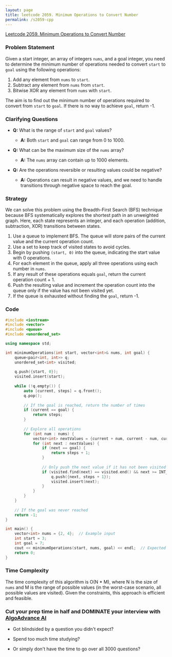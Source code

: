 ```yaml
---
layout: page
title: leetcode 2059. Minimum Operations to Convert Number
permalink: /s2059-cpp
---
```

[Leetcode 2059. Minimum Operations to Convert Number](https://algoadvance.github.io/algoadvance/l2059)
### Problem Statement
Given a start integer, an array of integers `nums`, and a goal integer, you need to determine the minimum number of operations needed to convert `start` to `goal` using the following operations:

1. Add any element from `nums` to `start`.
2. Subtract any element from `nums` from `start`.
3. Bitwise XOR any element from `nums` with `start`.

The aim is to find out the minimum number of operations required to convert from `start` to `goal`. If there is no way to achieve `goal`, return -1.

### Clarifying Questions
- **Q:** What is the range of `start` and `goal` values?
  - **A:** Both `start` and `goal` can range from 0 to 1000.
  
- **Q:** What can be the maximum size of the `nums` array?
  - **A:** The `nums` array can contain up to 1000 elements.
  
- **Q:** Are the operations reversible or resulting values could be negative?
  - **A:** Operations can result in negative values, and we need to handle transitions through negative space to reach the goal.

### Strategy
We can solve this problem using the Breadth-First Search (BFS) technique because BFS systematically explores the shortest path in an unweighted graph. Here, each state represents an integer, and each operation (addition, subtraction, XOR) transitions between states.

1. Use a queue to implement BFS. The queue will store pairs of the current value and the current operation count.
2. Use a set to keep track of visited states to avoid cycles.
3. Begin by pushing `(start, 0)` into the queue, indicating the start value with 0 operations.
4. For each element in the queue, apply all three operations using each number in `nums`.
5. If any result of these operations equals `goal`, return the current operation count + 1.
6. Push the resulting value and increment the operation count into the queue only if the value has not been visited yet.
7. If the queue is exhausted without finding the `goal`, return -1.

### Code

```cpp
#include <iostream>
#include <vector>
#include <queue>
#include <unordered_set>

using namespace std;

int minimumOperations(int start, vector<int>& nums, int goal) {
    queue<pair<int, int>> q;
    unordered_set<int> visited;
    
    q.push({start, 0});
    visited.insert(start);
    
    while (!q.empty()) {
        auto [current, steps] = q.front();
        q.pop();
        
        // If the goal is reached, return the number of times
        if (current == goal) {
            return steps;
        }
        
        // Explore all operations
        for (int num : nums) {
            vector<int> nextValues = {current + num, current - num, current ^ num};
            for (int next : nextValues) {
                if (next == goal) {
                    return steps + 1;
                }
                
                // Only push the next value if it has not been visited yet
                if (visited.find(next) == visited.end() && next >= INT_MIN && next <= INT_MAX) { 
                    q.push({next, steps + 1});
                    visited.insert(next);
                }
            }
        }
    }
    
    // If the goal was never reached
    return -1;
}

int main() {
    vector<int> nums = {2, 4};  // Example input
    int start = 3;
    int goal = 7;
    cout << minimumOperations(start, nums, goal) << endl;  // Expected output: 2
    return 0;
}
```

### Time Complexity
The time complexity of this algorithm is O(N * M), where N is the size of `nums` and M is the range of possible values (in the worst-case scenario, all possible values are visited). Given the constraints, this approach is efficient and feasible.


### Cut your prep time in half and DOMINATE your interview with [AlgoAdvance AI](https://algoAdvance.com)

- Got blindsided by a question you didn't expect?

- Spend too much time studying?

- Or simply don't have the time to go over all 3000 questions?

